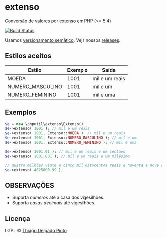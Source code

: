 # extenso

Conversão de valores por extenso em PHP (>= 5.4)

[![Build Status](https://travis-ci.org/thiagodp/extenso.svg?branch=master)](https://travis-ci.org/thiagodp/extenso)

Usamos [versionamento semâtico](http://semver.org/). Veja nossos [releases](https://github.com/thiagodp/extenso/releases).

## Estilos aceitos

 Estilo				| Exemplo | Saída
 -------------------|---------|-----------------
 MOEDA				| 1001    | mil e um reais
 NUMERO_MASCULINO	| 1001    | mil e um
 NUMERO_FEMININO	| 1001    | mil e uma


## Exemplos

```php
$e = new \phputil\extenso\Extenso();
$e->extenso( 1001 ); // mil e um reais
$e->extenso( 1001, Extenso::MOEDA ); // mil e um reais
$e->extenso( 1001, Extenso::NUMERO_MASCULINO ); // mil e um
$e->extenso( 1001, Extenso::NUMERO_FEMININO ); // mil e uma

$e->extenso( 1001.01 ); // mil e um reais e um centavo
$e->extenso( 1001.001 ); // mil e um reais e um milésimo

// quatro milhões vinte e cinco mil oitocentos reais e noventa e nove centavos
$e->extenso( 4025800.99 );
```

## OBSERVAÇÕES

 * Suporta _números_ até a casa dos vigesilhões.
 * Suporta _casas decimais_ até vigesilhões.

## Licença

LGPL © [Thiago Delgado Pinto](https://github.com/thiagodp)
